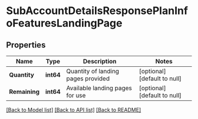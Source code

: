 # SubAccountDetailsResponsePlanInfoFeaturesLandingPage

## Properties
Name | Type | Description | Notes
------------ | ------------- | ------------- | -------------
**Quantity** | **int64** | Quantity of landing pages provided | [optional] [default to null]
**Remaining** | **int64** | Available landing pages for use | [optional] [default to null]

[[Back to Model list]](../README.md#documentation-for-models) [[Back to API list]](../README.md#documentation-for-api-endpoints) [[Back to README]](../README.md)


